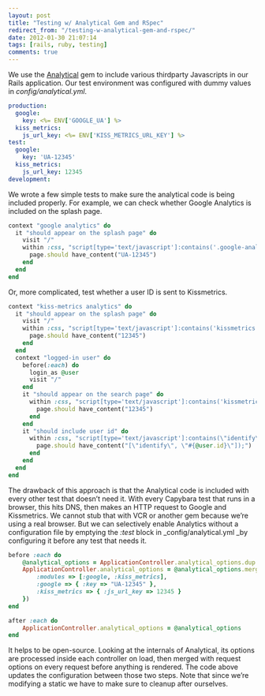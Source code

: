 ```yaml
---
layout: post
title: "Testing w/ Analytical Gem and RSpec"
redirect_from: "/testing-w-analytical-gem-and-rspec/"
date: 2012-01-30 21:07:14
tags: [rails, ruby, testing]
comments: true
---
```

We use the [Analytical](https://github.com/jkrall/analytical) gem to include various thirdparty Javascripts in our Rails application. Our test environment was configured with dummy values in _config/analytical.yml_.

```yaml
production:
  google:
    key: <%= ENV['GOOGLE_UA'] %>
  kiss_metrics:
    js_url_key: <%= ENV['KISS_METRICS_URL_KEY'] %>
test:
  google:
    key: 'UA-12345'
  kiss_metrics:
    js_url_key: 12345
development:
```

We wrote a few simple tests to make sure the analytical code is being included properly. For example, we can check whether Google Analytics is included on the splash page.

```ruby
context "google analytics" do
  it "should appear on the splash page" do
    visit "/"
    within :css, "script[type='text/javascript']:contains('.google-analytics.com/')" do
      page.should have_content("UA-12345")
    end
  end
end
```

Or, more complicated, test whether a user ID is sent to Kissmetrics.

```ruby
context "kiss-metrics analytics" do
  it "should appear on the splash page" do
    visit "/"
    within :css, "script[type='text/javascript']:contains('kissmetrics.com/')" do
      page.should have_content("12345")
    end
  end
  context "logged-in user" do
    before(:each) do
      login_as @user
      visit "/"
    end
    it "should appear on the search page" do
      within :css, "script[type='text/javascript']:contains('kissmetrics.com/')" do
        page.should have_content("12345")
      end
    end
    it "should include user id" do
      within :css, "script[type='text/javascript']:contains(\"identify\")" do
        page.should have_content("[\"identify\", \"#{@user.id}\"]);")
      end
    end
  end
end
```

The drawback of this approach is that the Analytical code is included with every other test that doesn’t need it. With every Capybara test that runs in a browser, this hits DNS, then makes an HTTP request to Google and Kissmetrics. We cannot stub that with VCR or another gem because we’re using a real browser. But we can selectively enable Analytics without a configuration file by emptying the _:test_ block in _config/analytical.yml _by configuring it before any test that needs it.

```ruby
before :each do
    @analytical_options = ApplicationController.analytical_options.dup
    ApplicationController.analytical_options = @analytical_options.merge({
        :modules => [:google, :kiss_metrics],
        :google => { :key => "UA-12345" },
        :kiss_metrics => { :js_url_key => 12345 }
    })
end

after :each do
    ApplicationController.analytical_options = @analytical_options
end
```

It helps to be open-source. Looking at the internals of Analytical, its options are processed inside each controller on load, then merged with request options on every request before anything is rendered. The code above updates the configuration between those two steps. Note that since we’re modifying a static we have to make sure to cleanup after ourselves.

